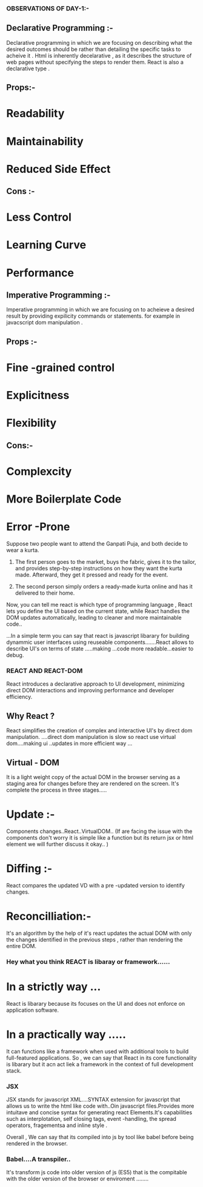 ### OBSERVATIONS OF DAY-1:-
##  Declarative Programming :- 
 Declarative programming in which we are focusing  on describing what the desired outcomes should be rather than detailing the specific tasks to acheive it . Html is inherently decelarative , as it describes the structure of web pages without specifying the steps to render them. React is also a declarative type .

## Props:-
# Readability
# Maintainability
# Reduced Side Effect
## Cons :- 
# Less Control
# Learning Curve
# Performance

## Imperative Programming :-
Imperative programming in which we are focusing on to acheieve a desired  result by providing expilicity commands or statements. for example in javacscript dom manipulation .
## Props :-
# Fine -grained control
# Explicitness
# Flexibility
## Cons:-
# Complexcity
# More Boilerplate Code 
# Error -Prone 

Suppose two people want to attend the Ganpati Puja, and both decide to wear a kurta. 

1. The first person goes to the market, buys the fabric, gives it to the tailor, and provides step-by-step instructions on how they want the kurta made. Afterward, they get it pressed and ready for the event.
   
2. The second person simply orders a ready-made kurta online and has it delivered to their home.

Now, you can tell me react is which type of programming language , React lets you define the UI based on the current state, while React handles the DOM updates automatically, leading to cleaner and more maintainable code..

...In a simple term you can say that react is javascript libarary  for building dynammic user interfaces using reuseable components.......React allows to describe UI's on terms of state .....making ...code more readable...easier to debug.
### REACT AND REACT-DOM
React introduces a declarative approach to UI development, minimizing direct DOM interactions and improving performance and developer efficiency.

###

## Why React ?
React simplifies the creation of complex and interactive UI's by direct dom manipulation.
....direct dom manipulation is slow so react use virtual dom....making ui ..updates in more efficient way ...
## Virtual - DOM
It is a light weight copy of the actual DOM in the browser serving as a staging area for changes before they are rendered on the screen.
It's complete the process in three stages.....
# Update :-
Components changes..React..VirtualDOM.. (If are facing the issue with the components don't worry it is simple  like a function but its return jsx or html element we will further discuss it okay.. )
# Diffing :- 
React compares the updated VD with a pre -updated version to identify changes.
# Reconcilliation:-
It's an algorithm by the help of it's react updates the actual DOM with only the changes identified in the previous steps , rather than rendering the entire DOM.
 
### Hey what you think REACT is libaray or framework......
# In a strictly way ...
React is libarary because its focuses on the UI and does not enforce on application software.
# In a practically way .....
It can functions like a framework when used with additional tools to build full-featured applications.
So , we can say that React in its core functionality is libarary but it acn act liek a framework in the context of full development stack.


### JSX
JSX stands for javascript XML....SYNTAX extension for javascript that allows us to write the html like code with..Oin javascript files.Provides more intuitave and concise syntax for generating react Elements.It's capabilities  such as interplotation, self closing tags, event -handling, the spread operators, fragementsa and inline style .

Overall , We can say that its compiled into js by tool like babel before being rendered in the browser.


### Babel....A transpiler..
It's transform js code into older version of js (ES5) that is the compitable with the older version of the browser or enviroment ........